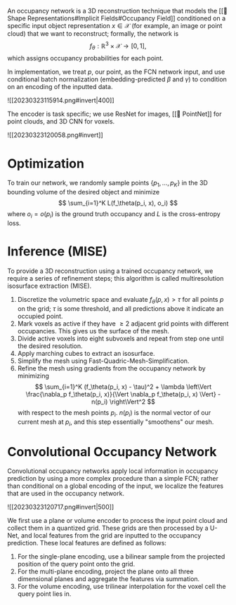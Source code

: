 An occupancy network is a 3D reconstruction technique that models the [[🐰 Shape Representations#Implicit Fields#Occupancy Field]] conditioned on a specific input object representation $x \in \mathcal{X}$ (for example, an image or point cloud) that we want to reconstruct; formally, the network is 
$$
f_\theta: \mathbb{R}^3 \times \mathcal{X} \rightarrow [0, 1],
$$
 which assigns occupancy probabilities for each point.

In implementation, we treat $p$, our point, as the FCN network input, and use conditional batch normalization (embedding-predicted $\beta$ and $\gamma$) to condition on an encoding of the inputted data.

![[20230323115914.png#invert|400]]

The encoder is task specific; we use ResNet for images, [[🎾 PointNet]] for point clouds, and 3D CNN for voxels.

![[20230323120058.png#invert]]

# Optimization
To train our network, we randomly sample points $\{ p_1, \ldots, p_K \}$ in the 3D bounding volume of the desired object and minimize 
$$
\sum_{i=1}^K L(f_\theta(p_i, x), o_i)
$$
 where $o_i = o(p_i)$ is the ground truth occupancy and $L$ is the cross-entropy loss.

# Inference (MISE)
To provide a 3D reconstruction using a trained occupancy network, we require a series of refinement steps; this algorithm is called multiresolution isosurface extraction (MISE).
1. Discretize the volumetric space and evaluate $f_\theta(p, x) > \tau$ for all points $p$ on the grid; $\tau$ is some threshold, and all predictions above it indicate an occupied point.
2. Mark voxels as active if they have $\geq 2$ adjacent grid points with different occupancies. This gives us the surface of the mesh.
3. Divide active voxels into eight subvoxels and repeat from step one until the desired resolution.
4. Apply marching cubes to extract an isosurface.
5. Simplify the mesh using Fast-Quadric-Mesh-Simplification.
6. Refine the mesh using gradients from the occupancy network by minimizing 
$$
\sum_{i=1}^K (f_\theta(p_i, x) - \tau)^2 + \lambda \left\Vert \frac{\nabla_p f_\theta(p_i, x)}{\Vert \nabla_p f_\theta(p_i, x) \Vert} - n(p_i) \right\Vert^2
$$
 with respect to the mesh points $p_i$. $n(p_i)$ is the normal vector of our current mesh at $p_i$, and this step essentially "smoothens" our mesh.

# Convolutional Occupancy Network
Convolutional occupancy networks apply local information in occupancy prediction by using a more complex procedure than a simple FCN; rather than conditional on a global encoding of the input, we localize the features that are used in the occupancy network.

![[20230323120717.png#invert|500]]

We first use a plane or volume encoder to process the input point cloud and collect them in a quantized grid. These grids are then processed by a U-Net, and local features from the grid are inputted to the occupancy prediction. These local features are defined as follows:
1. For the single-plane encoding, use a bilinear sample from the projected position of the query point onto the grid.
2. For the multi-plane encoding, project the plane onto all three dimensional planes and aggregate the features via summation.
3. For the volume encoding, use trilinear interpolation for the voxel cell the query point lies in.